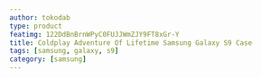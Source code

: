 ```yaml
---
author: tokodab
type: product
featimg: 122DdBnBrnWPyC0FUJJWmZJY9FT8xGr-Y
title: Coldplay Adventure Of Lifetime Samsung Galaxy S9 Case
tags: [samsung, galaxy, s9]
category: [samsung]
---
```

